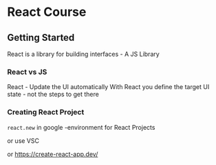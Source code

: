 # React Course

## Getting Started

React is a library for building interfaces - A JS Library

### React vs JS

React - Update the UI automatically
With React you define the target UI state - not the steps to get there

### Creating React Project

`react.new` in google -environment for React Projects

or use VSC 

or https://create-react-app.dev/
<!--stackedit_data:
eyJoaXN0b3J5IjpbLTU4MjE3ODU3NywtMTcyMTA1NTUyMCwtNj
I4Mzc5MDI2LC05OTQ2ODAyNDZdfQ==
-->